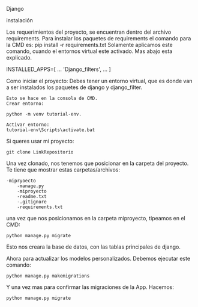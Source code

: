 Django

instalación

Los requerimientos del proyecto, se encuentran dentro del archivo requirements.
Para instalar los paquetes de requirements el comando para la CMD es:
    pip install -r requirements.txt
    Solamente aplicamos este comando, cuando el entornos virtual este activado. Mas abajo esta explicado.

INSTALLED_APPS=[
...
'Django_filters',
...
]


Como iniciar el proyecto:
Debes tener un entorno virtual, que es donde van a ser instalados los paquetes de django y django_filter.

    Esto se hace en la consola de CMD.
    Crear entorno:

    python -m venv tutorial-env.

    Activar entorno:
    tutorial-env\Scripts\activate.bat

Si queres usar mi proyecto:

    git clone LinkRepositorio

Una vez clonado, nos tenemos que posicionar en la carpeta del proyecto. Te tiene que mostrar estas carpetas/archivos:

    -mipryoecto
        -manage.py
        -miproyecto
        -readme.txt
        -.gitignore
        -requirements.txt

una vez que nos posicionamos en la carpeta miproyecto, tipeamos en el CMD:

    python manage.py migrate

Esto nos creara la base de datos, con las tablas principales de django.

Ahora para actualizar los modelos personalizados. Debemos ejecutar este comando:

    python manage.py makemigrations

Y una vez mas para confirmar las migraciones de la App. Hacemos:

    python manage.py migrate
